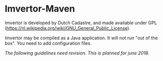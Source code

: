 # Imvertor-Maven
Imvertor is developed by Dutch Cadastre, and made available under GPL (https://nl.wikipedia.org/wiki/GNU_General_Public_License).

Imvertor may be compiled as a Java application. It will not run "out of the box". You need to add configuration files.

<i>The following guidelines need revision. This is planned for june 2018.</i>
